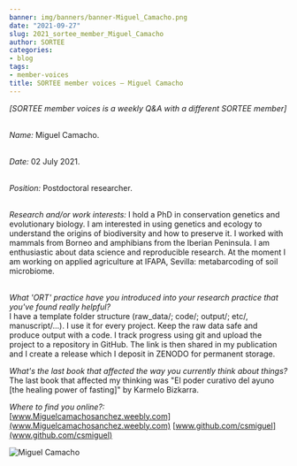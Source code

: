 ```yaml
---
banner: img/banners/banner-Miguel_Camacho.png
date: "2021-09-27"
slug: 2021_sortee_member_Miguel_Camacho
author: SORTEE
categories:
- blog
tags:
- member-voices
title: SORTEE member voices – Miguel Camacho 
---
```



*[SORTEE member voices is a weekly Q&A with a different SORTEE member]*   
&nbsp;
&nbsp;

   _Name:_ Miguel Camacho.   
&nbsp;

   _Date:_ 02 July 2021.   
&nbsp;

   _Position:_ Postdoctoral researcher.   
&nbsp;

   _Research and/or work interests:_ I hold a PhD in conservation genetics and evolutionary biology. I am interested in using genetics and ecology to understand the origins of biodiversity and how to preserve it. I worked with mammals from Borneo and amphibians from the Iberian Peninsula. I am enthusiastic about data science and reproducible research. At the moment I am working on applied agriculture at IFAPA, Sevilla: metabarcoding of soil microbiome.   
&nbsp;

_What 'ORT' practice have you introduced into your research practice that you've found really helpful?_   
I have a template folder structure (raw_data/; code/; output/; etc/, manuscript/...). I use it for every project. Keep the raw data safe and produce output with a code. I track progress using git and upload the project to a repository in GitHub. The link is then shared in my publication and I create a release which I deposit in ZENODO for permanent storage.
&nbsp;

_What's the last book that affected the way you currently think about things?_   
The last book that affected my thinking was "El poder curativo del ayuno [the healing power of fasting]" by Karmelo Bizkarra.
&nbsp;
&nbsp;

_Where to find you online?:_   
[www.Miguelcamachosanchez.weebly.com](www.Miguelcamachosanchez.weebly.com)
[www.github.com/csmiguel](www.github.com/csmiguel)
&nbsp;
&nbsp;


![Miguel Camacho](/blog/images/Miguel_Camacho.png)    
&nbsp;